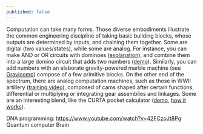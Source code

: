 ```yaml
---
published: false
---
```


Computation can take many forms. Those diverse embodiments illustrate the common engineering discipline of taking basic building blocks, whose outputs are determined by inputs, and chaining them together. Some are digital (two values/states), while some are analog.
For instance, you can make  AND or OR circuits with dominoes ([explanation]( https://www.youtube.com/watch?v=lNuPy-r1GuQ)), and combine them into a large domino circuit that adds two numbers ([demo](https://www.youtube.com/watch?v=OpLU__bhu2w)).
Similarly, you can add numbers with an elaborate gravity-powered marble machine (see [Gravicomp](https://channel9.msdn.com/Shows/themakershow/The-Maker-Show-Mini-GraviComp-Mechanical-Computer)) compose of a few primitive blocks.
On the other end of the spectrum, there are analog computation machines, such as those in WWII artillery ([training video](https://www.youtube.com/watch?v=t7OqGXp3b7U)), composed of cams shaped after certain functions, differential or multiplying or integrating gear assemblies and linkages. 
Some are an interesting blend, like the CURTA pocket calculator ([demo](https://www.youtube.com/watch?v=P0cGjC62XRQ), [how it works](https://www.youtube.com/watch?v=loI1Kwed8Pk)).

DNA programming: https://www.youtube.com/watch?v=42FCzoJt8Pg
Quantum computer
Brain


